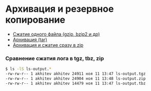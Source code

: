 # Архивация и резервное копирование
* [Сжатие одного файла (gzip, bzip2 и др)](14.1.%20Сжатие%20одного%20файла%20gzip,%20bzip2%20и%20др/14.1.%20Сжатие%20одного%20файла%20gzip,%20bzip2%20и%20др.md)
* [Архивация (tar)](14.2.%20Архивация%20(tar)/14.2.%20Архивация%20(tar).md)
* [Архивация и сжатие сразу в zip](14.3.%20Архивация%20и%20сжатие%20сразу%20в%20zip/14.3.%20Архивация%20и%20сжатие%20сразу%20в%20zip.md)

### Сравнение сжатия лога в tgz, tbz, zip
```bash
$ ls -lS ls-output.*
-rw-rw-r-- 1 akhitev akhitev 24911 ноя 11 13:47 ls-output.tgz
-rw-rw-r-- 1 akhitev akhitev 24904 ноя 11 13:48 ls-output.zip
-rw-rw-r-- 1 akhitev akhitev 14479 ноя 11 13:47 ls-output.tbz

```
